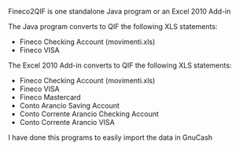 Fineco2QIF is one standalone Java program or an Excel 2010 Add-in

The Java program converts to QIF the following XLS statements:
  * Fineco Checking Account (movimenti.xls)
  * Fineco VISA

The Excel 2010 Add-in converts to QIF the following XLS statements:
  * Fineco Checking Account (movimenti.xls)
  * Fineco VISA
  * Fineco Mastercard
  * Conto Arancio Saving Account
  * Conto Corrente Arancio Checking Account
  * Conto Corrente Arancio VISA

I have done this programs to easily import the data in GnuCash